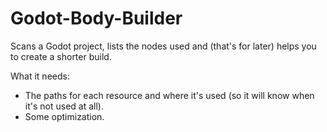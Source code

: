 # Godot-Body-Builder
Scans a Godot project, lists the nodes used and (that's for later) helps you to create a shorter build.

What it needs:

- The paths for each resource and where it's used (so it will know when it's not used at all).
- Some optimization.

